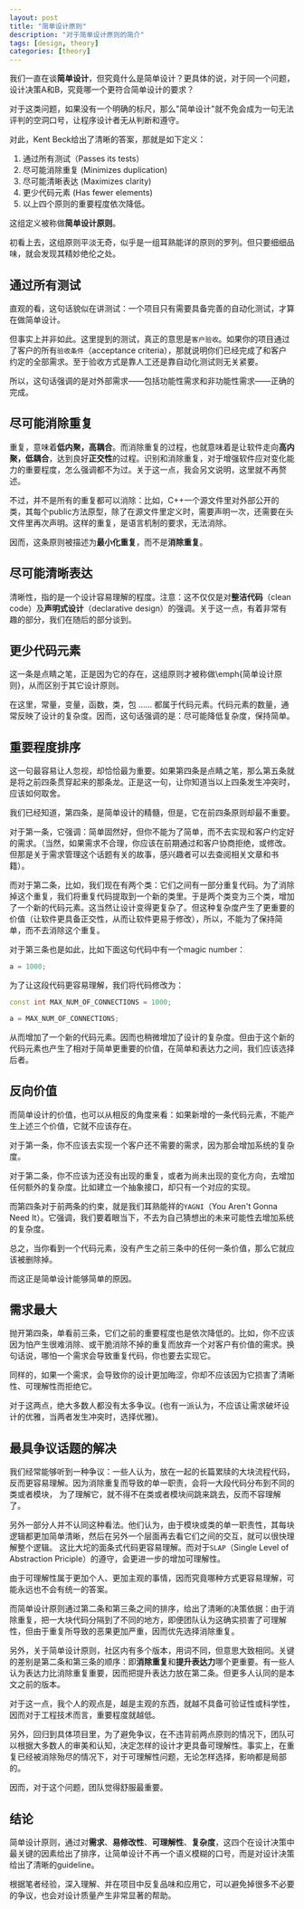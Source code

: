 ```yaml
---
layout: post
title: "简单设计原则"
description: "对于简单设计原则的简介"
tags: [design, theory]
categories: [theory]
---
```


我们一直在谈**简单设计**，但究竟什么是简单设计？更具体的说，对于同一个问题，设计决策A和B，究竟哪一个更符合简单设计的要求？

对于这类问题，如果没有一个明确的标尺，那么"简单设计"就不免会成为一句无法评判的空洞口号，让程序设计者无从判断和遵守。

对此，Kent Beck给出了清晰的答案，那就是如下定义：


1. 通过所有测试（Passes its tests）
2. 尽可能消除重复 (Minimizes duplication)
3. 尽可能清晰表达 (Maximizes clarity)
4. 更少代码元素 (Has fewer elements)
5. 以上四个原则的重要程度依次降低。


这组定义被称做**简单设计原则**。

初看上去，这组原则平淡无奇，似乎是一组耳熟能详的原则的罗列。但只要细细品味，就会发现其精妙绝伦之处。

通过所有测试
----------

直观的看，这句话貌似在讲测试：一个项目只有需要具备完善的自动化测试，才算在做简单设计。

但事实上并非如此。这里提到的测试，真正的意思是`客户验收`。如果你的项目通过了客户的所有`验收条件`（acceptance
criteria），那就说明你们已经完成了和客户约定的全部需求。至于验收方式是靠人工还是靠自动化测试则无关紧要。

所以，这句话强调的是对外部需求——包括功能性需求和非功能性需求——正确的完成。


尽可能消除重复
----

重复，意味着**低内聚，高耦合**。而消除重复的过程，也就意味着是让软件走向**高内聚，低耦合**，达到良好**正交性**的过程。识别和消除重复，对于增强软件应对变化能力的重要程度，怎么强调都不为过。关于这一点，我会另文说明，这里就不再赘述。

不过，并不是所有的重复都可以消除：比如，C++一个源文件里对外部公开的类，其每个public方法原型，除了在源文件里定义时，需要声明一次，还需要在头文件里再次声明。这样的重复，是语言机制的要求，无法消除。

因而，这条原则被描述为**最小化重复**，而不是**消除重复**。

尽可能清晰表达
----

清晰性，指的是一个设计容易理解的程度。注意：这不仅仅是对**整洁代码**（clean code）及**声明式设计**（declarative
design）的强调。关于这一点，有着非常有趣的部分，我们在随后的部分谈到。


更少代码元素
----

这一条是点睛之笔，正是因为它的存在，这组原则才被称做\emph{简单设计原则}，从而区别于其它设计原则。

在这里，常量，变量，函数，类，包 …… 都属于代码元素。代码元素的数量，通常反映了设计的复杂度。因而，这句话强调的是：尽可能降低复杂度，保持简单。


重要程度排序
----

这一句最容易让人忽视，却恰恰最为重要。如果第四条是点睛之笔，那么第五条就是将之前四条贯穿起来的那条龙。正是这一句，让你知道当以上四条发生冲突时，应该如何取舍。

我们已经知道，第四条，是简单设计的精髓，但是，它在前四条原则却最不重要。

对于第一条，它强调：简单固然好，但你不能为了简单，而不去实现和客户约定好的需求。（当然，如果需求不合理，你应该在前期通过和客户协商拒绝，或修改。但那是关于需求管理这个话题有关的故事，感兴趣者可以去查阅相关文章和书籍）。

而对于第二条，比如，我们现在有两个类：它们之间有一部分重复代码。为了消除掉这个重复，我们将重复代码提取到一个新的类里。于是两个类变为三个类，增加了一个新的代码元素。这当然让设计变得更复杂了。但这种复杂度产生了更重要的价值（让软件更具备正交性，从而让软件更易于修改），所以，不能为了保持简单，而不去消除这个重复。

对于第三条也是如此，比如下面这句代码中有一个magic number：

~~~ c++
a = 1000;
~~~

为了让这段代码更容易理解，我们将代码修改为：

~~~ c++
const int MAX_NUM_OF_CONNECTIONS = 1000;

a = MAX_NUM_OF_CONNECTIONS;
~~~

从而增加了一个新的代码元素。因而也稍微增加了设计的复杂度。但由于这个新的代码元素也产生了相对于简单更重要的价值，在简单和表达力之间，我们应该选择后者。

反向价值
----

而简单设计的价值，也可以从相反的角度来看：如果新增的一条代码元素，不能产生上述三个价值，它就不应该存在。

对于第一条，你不应该去实现一个客户还不需要的需求，因为那会增加系统的复杂度。

对于第二条，你不应该为还没有出现的重复，或者为尚未出现的变化方向，去增加任何额外的复杂度。比如建立一个抽象接口，却只有一个对应的实现。

而第四条对于前两条的约束，就是我们耳熟能祥的`YAGNI`（You Aren't Gonna Need
It）。它强调，我们要着眼当下，不去为自己猜想出的未来可能性去增加系统的复杂度。

总之，当你看到一个代码元素，没有产生之前三条中的任何一条价值，那么它就应该被删除掉。

而这正是简单设计能够简单的原因。

需求最大
---


抛开第四条，单看前三条，它们之前的重要程度也是依次降低的。比如，你不应该因为怕产生很难消除、或干脆消除不掉的重复而放弃一个对客户有价值的需求。换句话说，哪怕一个需求会导致重复代码，你也要去实现它。

同样的，如果一个需求，会导致你的设计更加晦涩，你却不应该因为它损害了清晰性、可理解性而拒绝它。

对于这两点，绝大多数人都没有太多争议。(也有一派认为，不应该让需求破坏设计的优雅，当两者发生冲突时，选择优雅)。

最具争议话题的解决
---

我们经常能够听到一种争议：一些人认为，放在一起的长篇累牍的大块流程代码，反而更容易理解。因为消除重复而导致的单一职责，会将一大段代码分布到不同的类或者模块，
为了理解它，就不得不在类或者模块间跳来跳去，反而不容理解了。

另外一部分人并不认同这种看法。他们认为，由于模块或类的单一职责性，其每块逻辑都更加简单清晰，然后在另外一个层面再去看它们之间的交互，就可以很快理解整个逻辑。
这比大坨的面条式代码更容易理解。而对于`SLAP`（Single Level of Abstraction Priciple）的遵守，会更进一步的增加可理解性。

由于可理解性属于更加个人、更加主观的事情，因而究竟哪种方式更容易理解，可能永远也不会有统一的答案。

而简单设计原则通过第二条和第三条之间的排序，给出了清晰的决策依据：由于消除重复，把一大块代码分隔到了不同的地方，即便团队认为这确实损害了可理解性，但由于重复所导致的恶果更加严重，因而优先选择消除重复。

另外，关于简单设计原则，社区内有多个版本，用词不同，但意思大致相同。关键的差别是第二条和第三条的顺序：即**消除重复**和**提升表达力**哪个更重要。有一些人认为表达力比消除重复重要，因而把提升表达力放在第二条。但更多人认同的是本文之前的版本。

对于这一点，我个人的观点是，越是主观的东西，就越不具备可验证性或科学性，因而对于工程技术而言，重要程度就越低。

另外，回归到具体项目里，为了避免争议，在不违背前两点原则的情况下，团队可以根据大多数人的审美和认知，决定怎样的设计才更具备可理解性。事实上，在重复已经被消除殆尽的情况下，对于可理解性问题，无论怎样选择，影响都是局部的。

因而，对于这个问题，团队觉得舒服最重要。

结论
---

简单设计原则，通过对**需求**、**易修改性**、**可理解性**、**复杂度**，这四个在设计决策中最关键的因素给出了排序，让简单设计不再一个语义模糊的口号，而是对设计决策给出了清晰的guideline。

根据笔者经验，深入理解、并在项目中反复品味和应用它，可以避免掉很多不必要的争议，也会对设计质量产生非常显著的帮助。
